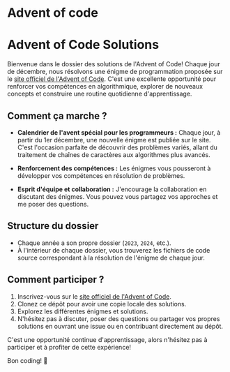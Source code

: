 # Advent of code

# Advent of Code Solutions

Bienvenue dans le dossier des solutions de l'Advent of Code! Chaque jour de décembre, nous résolvons une énigme de programmation proposée sur le [site officiel de l'Advent of Code](https://adventofcode.com/). C'est une excellente opportunité pour renforcer vos compétences en algorithmique, explorer de nouveaux concepts et construire une routine quotidienne d'apprentissage.

## Comment ça marche ?

- **Calendrier de l'avent spécial pour les programmeurs :** Chaque jour, à partir du 1er décembre, une nouvelle énigme est publiée sur le site. C'est l'occasion parfaite de découvrir des problèmes variés, allant du traitement de chaînes de caractères aux algorithmes plus avancés.

- **Renforcement des compétences :** Les énigmes vous pousseront à développer vos compétences en résolution de problèmes.
  
- **Esprit d'équipe et collaboration :** J'encourage la collaboration en discutant des énigmes. Vous pouvez vous partagez vos approches et me poser des questions.

## Structure du dossier

- Chaque année a son propre dossier (`2023`, `2024`, etc.).
- À l'intérieur de chaque dossier, vous trouverez les fichiers de code source correspondant à la résolution de l'énigme de chaque jour.

## Comment participer ?

1. Inscrivez-vous sur le [site officiel de l'Advent of Code](https://adventofcode.com/).
2. Clonez ce dépôt pour avoir une copie locale des solutions.
3. Explorez les différentes énigmes et solutions.
4. N'hésitez pas à discuter, poser des questions ou partager vos propres solutions en ouvrant une issue ou en contribuant directement au dépôt.

C'est une opportunité continue d'apprentissage, alors n'hésitez pas à participer et à profiter de cette expérience!

Bon coding! 🚀
